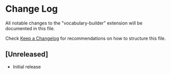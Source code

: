 # Change Log

All notable changes to the "vocabulary-builder" extension will be documented in this file.

Check [Keep a Changelog](http://keepachangelog.com/) for recommendations on how to structure this file.

## [Unreleased]

- Initial release